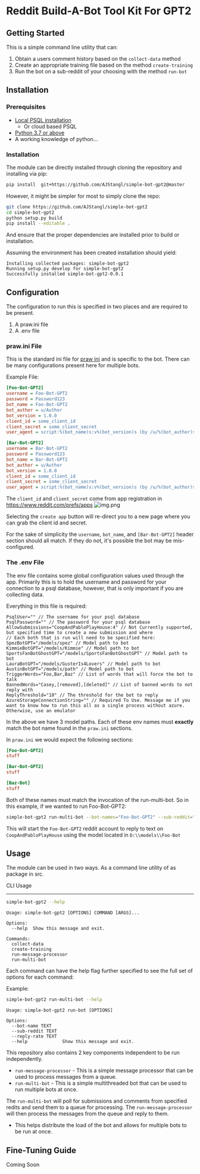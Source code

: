 Reddit Build-A-Bot Tool Kit For GPT2 
===

Getting Started
---

This is a simple command line utility that can:

1. Obtain a users comment history based on the `collect-data` method
2. Create an appropriate training file based on the method `create-training`
3. Run the bot on a sub-reddit of your choosing with the method `run-bot`

Installation
---

### Prerequisites

- [Local PSQL installation](https://www.postgresql.org/download/windows/)
    - Or cloud based PSQL
- [Python 3.7 or above](https://www.python.org/downloads/)
- A working knowledge of python...

### Installation

The module can be directly installed through cloning the repository and installing via pip:

```bash
pip install  git+https://github.com/AJStangl/simple-bot-gpt2@master
``` 

However, it might be simpler for most to simply clone the repo:

```bash
git clone https://github.com/AJStangl/simple-bot-gpt2
cd simple-bot-gpt2
python setup.py build
pip install --editable .
```

And ensure that the proper dependencies are installed prior to build or installation.

Assuming the environment has been created installation should yield:

    Installing collected packages: simple-bot-gpt2
    Running setup.py develop for simple-bot-gpt2
    Successfully installed simple-bot-gpt2-0.0.1

Configuration
---

The configuration to run this is specified in two places and are required to be present.

1. A praw.ini file
2. A .env file

### praw.ini File

This is the standard ini file
for [praw ini](https://praw.readthedocs.io/en/stable/getting_started/configuration/prawini.html)
and is specific to the bot. There can be many configurations present here for multiple bots.

Example File:

```ini
[Foo-Bot-GPT2]
username = Foo-Bot-GPT2
password = Password123
bot_name = Foo-Bot-GPT2
bot_author = u/Author
bot_version = 1.0.0
client_id = some_client_id
client_secret = some_client_secret
user_agent = script:%(bot_name)s:v%(bot_version)s (by /u/%(bot_author)s)

[Bar-Bot-GPT2]
username = Bar-Bot-GPT2
password = Password123
bot_name = Bar-Bot-GPT2
bot_author = u/Author
bot_version = 1.0.0
client_id = some_client_id
client_secret = some_client_secret
user_agent = script:%(bot_name)s:v%(bot_version)s (by /u/%(bot_author)s)
```

The `client_id` and `client_secret` come from app registration in https://www.reddit.com/prefs/apps
![img.png](img.png)

Selecting the `create app` button will re-direct you to a new page where you can grab the client id and secret.

For the sake of simplicity the `username`, `bot_name`, and `[Bar-Bot-GPT2]` header section should all match. If they do
not, it's possible the bot may be mis-configured.

### The .env File

The env file contains some global configuration values used through the app. Primarily this is to hold the
username and password for your connection to a psql database, however, that is only important if you are collecting
data.

Everything in this file is required:

```env
PsqlUser="" // The username for your psql database
PsqlPassword="" // The password for your psql database
AllowSubmissions="CoopAndPabloPlayHouse:4" // Not Currently supported, but specified time to create a new submission and where
// Each both that is run will need to be specified here: 
SpezBotGPT="/models/spez" // Model path to bot 
KimmieBotGPT="/models/Kimmie" // Model path to bot 
SportsFanBotGhostGPT="/models/SportsFanBotGhostGPT" // Model path to bot
LauraBotGPT="/models/GusterIs4Lovers" // Model path to bot
AustinBotGPT="/models/path" // Model path to bot
TriggerWords="Foo,Bar,Baz" // List of words that will force the bot to talk
BannedWords="Casey,[removed],[deleted]" // List of banned words to not reply with
ReplyThreshold="10" // The threshold for the bot to reply
AzureStorageConnectionString="" // Required To Use. Message me if you want to know how to run this all as a single process without azure. Otherwise, use an emulator
```

In the above we have 3 model paths. Each of these env names must **exactly** match the bot name found in the `praw.ini` sections.

In `praw.ini` we would expect the following sections:

```ini
[Foo-Bot-GPT2]
stuff

[Bar-Bot-GPT2]
stuff

[Baz-Bot]
stuff 
```

Both of these names must match the invocation of the run-multi-bot. So in this example, if we wanted to run Foo-Bot-GPT2:

```bash
simple-bot-gpt2 run-multi-bot --bot-names="Foo-Bot-GPT2" --sub-reddit="CoopAndPabloPlayHouse" --reply-rate="10"
```

This will start the `Foo-Bot-GPT2` reddit account to reply to text on `CoopAndPabloPlayHouse` using the model
located in `D:\\models\\Foo-Bot`


Usage
---

The module can be used in two ways. As a command line utility of as package in src.

CLI Usage
___

```bash
simple-bot-gpt2 --help
```

```
Usage: simple-bot-gpt2 [OPTIONS] COMMAND [ARGS]...

Options:
  --help  Show this message and exit.

Commands:
  collect-data
  create-training
  run-message-processor
  run-multi-bot

```

Each command can have the help flag further specified to see the full set of options for each command:

Example:

```bash
simple-bot-gpt2 run-multi-bot --help
```

```
Usage: simple-bot-gpt2 run-bot [OPTIONS]

Options:
  --bot-name TEXT
  --sub-reddit TEXT
  --reply-rate TEXT
  --help             Show this message and exit.
```

This repository also contains 2 key components independent to be run independently.
- `run-message-processor` - This is a simple message processor that can be used to process messages from a queue.
- `run-multi-bot` - This is a simple multithreaded bot that can be used to run multiple bots at once.

The `run-multi-bot` will poll for submissions and comments from specified redits and send them to a queue for processing.
The `run-message-processor` will then process the messages from the queue and reply to them.
- This helps distribute the load of the bot and allows for multiple bots to be run at once.

Fine-Tuning Guide
---

Coming Soon